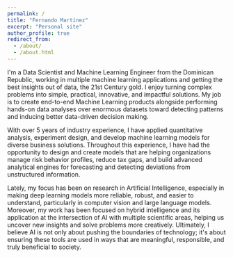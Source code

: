 ```yaml
---
permalink: /
title: "Fernando Martínez"
excerpt: "Personal site"
author_profile: true
redirect_from: 
  - /about/
  - /about.html
---
```


I'm a Data Scientist and Machine Learning Engineer from the Dominican Republic, working in multiple machine learning applications and getting the best insights out of data, the 21st Century gold. I enjoy turning complex problems into simple, practical, innovative, and impactful solutions. My job is to create end-to-end Machine Learning products alongside performing hands-on data analyses over enormous datasets toward detecting patterns and inducing better data-driven decision making.

With over 5 years of industry experience, I have applied quantitative analysis, experiment design, and develop machine learning models for diverse business solutions. Throughout this experience, I have had the opportunity to design and create models that are helping organizations manage risk behavior profiles, reduce tax gaps, and build advanced analytical engines for forecasting and detecting deviations from unstructured information.

Lately, my focus has been on research in Artificial Intelligence, especially in making deep learning models more reliable, robust, and easier to understand, particularly in computer vision and large language models. Moreover, my work has been focused on hybrid intelligence and its application at the intersection of AI with multiple scientific areas, helping us uncover new insights and solve problems more creatively. Ultimately, I believe AI is not only about pushing the boundaries of technology; it's about ensuring these tools are used in ways that are meaningful, responsible, and truly beneficial to society.